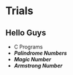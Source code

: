 # Trials
## Hello Guys
- C Programs
- ***Palindrome Numbers***
- ***Magic Number***
- ***Armstrong Number***
